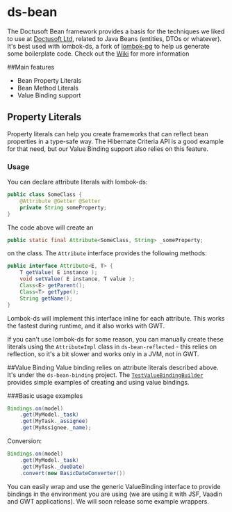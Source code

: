 ds-bean
=======
The Doctusoft Bean framework provides a basis for the techniques we liked to use at [Doctusoft Ltd](http://www.doctusoft.com), related to Java Beans (entities, DTOs or whatever). It's best used with lombok-ds, a fork of [lombok-pg](https://github.com/peichhorn/lombok-pg) to help us generate some boilerplate code.
Check out the [Wiki](https://github.com/Doctusoft/ds-bean/wiki) for more information

##Main features
- Bean Property Literals
- Bean Method Literals
- Value Binding support

## Property Literals
Property literals can help you create frameworks that can reflect bean properties in a type-safe way. The Hibernate Criteria API is a good example for that need, but our Value Binding support also relies on this feature.

### Usage
You can declare attribute literals with lombok-ds:
```java
public class SomeClass {
    @Attribute @Getter @Setter
    private String someProperty;
}
```
The code above will create an
```java
public static final Attribute<SomeClass, String> _someProperty;
```
on the class.
The `Attribute` interface provides the following methods:
```java
public interface Attribute<E, T> {
	T getValue( E instance );
	void setValue( E instance, T value );
	Class<E> getParent();
	Class<T> getType();
	String getName();
}
```
Lombok-ds will implement this interface inline for each attribute. This works the fastest during runtime, and it also works with GWT.

If you can't use lombok-ds for some reason, you can manually create these literals using the `AttributeImpl` class in `ds-bean-reflected` - this relies on reflection, so it's a bit slower and works only in a JVM, not in GWT.

##Value Binding
Value binding relies on attribute literals described above. It's under the `ds-bean-binding` project. The [`TestValueBindingBuilder`](https://github.com/Doctusoft/ds-bean/blob/master/ds-bean-binding/src/main/test/com/doctusoft/common/core/bean/binding/TestValueBindingBuilder.java) provides simple examples of creating and using value bindings.

###Basic usage examples
```java
Bindings.on(model)
    .get(MyModel._task)
    .get(MyTask._assignee)
    .get(MyAssignee._name);
```
Conversion:
```java
Bindings.on(model)
    .get(MyModel._task)
    .get(MyTask._dueDate)
    .convert(new BasicDateConverter())
```

You can easily wrap and use the generic ValueBinding interface to provide bindings in the environment you are using (we are using it with JSF, Vaadin and GWT applications). We will soon release some example wrappers.

